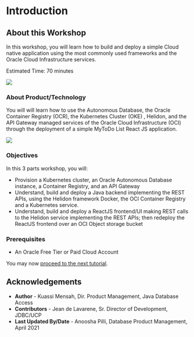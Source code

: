# Introduction

## About this Workshop

In this workshop, you will learn how to build and deploy a simple Cloud native application using the most commonly used frameworks and the Oracle Cloud Infrastructure services.

Estimated Time: 70 minutes

![](./images/Application.png)

### About Product/Technology

You will will learn how to use the Autonomous Database, the Oracle Container Registry (OCR), the Kubernetes Cluster (OKE) , Helidon, and the API Gateway managed services of the Oracle Cloud Infrastructure (OCI) through the deployment of a simple MyToDo List React JS application.

![](./images/architecture.png)

### Objectives

In this 3 parts workshop, you will:

* Provision a Kubernetes cluster, an Oracle Autonomous Database instance, a Container Registry, and an API Gateway
* Understand, build and deploy a Java backend implementing the REST APIs, using the Helidon framework Docker, the OCI Container Registry and a Kubernetes service.
* Understand, build and deploy a ReactJS frontend/UI making REST calls to the Helidon service implementing the REST APIs; then redeploy the ReactJS frontend over an OCI Object storage bucket

### Prerequisites

* An Oracle Free Tier or Paid Cloud Account

You may now [proceed to the next tutorial](#next).

## Acknowledgements

* **Author** \- Kuassi Mensah\, Dir\. Product Management\, Java Database Access
* **Contributors** \- Jean de Lavarene\, Sr\. Director of Development\, JDBC/UCP
* **Last Updated By/Date** \- Anoosha Pilli\, Database Product Management\, April 2021